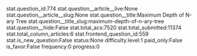 stat.question_id:774
stat.question__article__live:None
stat.question__article__slug:None
stat.question__title:Maximum Depth of N-ary Tree
stat.question__title_slug:maximum-depth-of-n-ary-tree
stat.question__hide:False
stat.total_acs:7520
stat.total_submitted:11374
stat.total_column_articles:6
stat.frontend_question_id:559
stat.is_new_question:False
status:None
difficulty.level:1
paid_only:False
is_favor:False
frequency:0
progress:0
